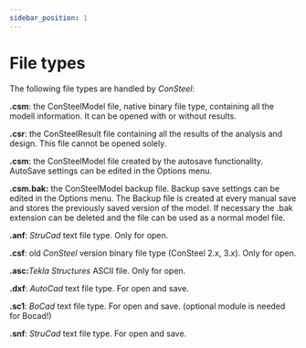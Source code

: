 ```yaml
---
sidebar_position: 1
---
```

# File types

The following file types are handled by _ConSteel_:

<!-- /wp:paragraph -->

<!-- wp:paragraph -->

**.csm**: the ConSteelModel file, native binary file type, containing all the modell information. It can be opened with or without results.

<!-- /wp:paragraph -->

<!-- wp:paragraph -->

**.csr**: the ConSteelResult file containing all the results of the analysis and design. This file cannot be opened solely.

<!-- /wp:paragraph -->

<!-- wp:paragraph -->

**.csm**: the ConSteelModel file created by the autosave functionality. AutoSave settings can be edited in the Options menu.

<!-- /wp:paragraph -->

<!-- wp:paragraph -->

**.csm.bak:** the ConSteelModel backup file. Backup save settings can be edited in the Options menu. The Backup file is created at every manual save and stores the previously saved version of the model. If necessary the .bak extension can be deleted and the file can be used as a normal model file.

<!-- /wp:paragraph -->

<!-- wp:paragraph -->

**.anf**: _StruCad_ text file type. Only for open.

<!-- /wp:paragraph -->

<!-- wp:paragraph -->

**.csf**: old _ConSteel_ version binary file type (ConSteel 2.x, 3.x). Only for open.

<!-- /wp:paragraph -->

<!-- wp:paragraph -->

**.asc:**_Tekla Structures_ ASCII file. Only for open.

<!-- /wp:paragraph -->

<!-- wp:paragraph -->

**.dxf**: _AutoCad_ text file type. For open and save.

<!-- /wp:paragraph -->

<!-- wp:paragraph -->

**.sc1**: _BoCad_ text file type. For open and save. (optional module is needed for Bocad!)

<!-- /wp:paragraph -->

<!-- wp:paragraph -->

**.snf**: _StruCad_ text file type. For open and save.

<!-- /wp:paragraph -->
